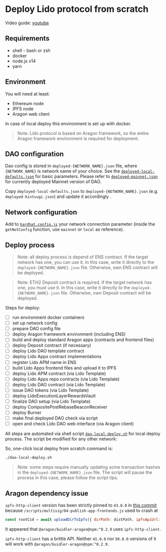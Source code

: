 # Deploy Lido protocol from scratch

Video guide: [youtube](https://www.youtube.com/watch?v=dCMXcfglJv0)

## Requirements

* shell - bash or zsh
* docker
* node.js v14
* yarn

## Environment

You will need at least:

* Ethereum node
* IPFS node
* Aragon web client

In case of local deploy this environment is set up with docker.

> Note: Lido protocol is based on Aragon framework, so the entire Aragon framework environment is required for deployment.

## DAO configuration

Dao config is stored in `deployed-{NETWORK_NAME}.json` file, where `{NETWORK_NAME}` is network name of your choice. See the [`deployed-local-defaults.json`](deployed-local-defaults.json) for basic parameters. Please refer to [`deployed-mainnet.json`](deployed-mainnet.json) for currently deployed Mainnet version of DAO.

Copy `deployed-local-defaults.json` to `deployed-{NETWORK_NAME}.json` (e.g. `deployed-kintsugi.json`) and update it accordingly .

## Network configuration

Add to [`hardhat.config.js`](hardhat.config.js) your network connection parameter (inside the `getNetConfig` function, use `mainnet` or `local` as reference).

## Deploy process

> Note: all deploy process is depend of ENS contract. If the target network has one, you can use it. In this case, write it directly to the `deployed-{NETWORK_NAME}.json` file. Otherwise, own ENS contract will be deployed.

> Note: ETH2 Deposit contract is required. If the target network has one, you must use it. In this case, write it directly to the `deployed-{NETWORK_NAME}.json` file. Otherwise, own Deposit contract will be deployed.

Steps for deploy:

* [ ] run environment docker containers
* [ ] set up network config
* [ ] prepare DAO config file
* [ ] deploy Aragon framework environment (including ENS)
* [ ] build and deploy standard Aragon apps (contracts and frontend files)
* [ ] deploy Deposit contract (if necessary)
* [ ] deploy Lido DAO template contract
* [ ] deploy Lido Apps contract implementations
* [ ] register Lido APM name in ENS
* [ ] build Lido Apps frontend files and upload it to IPFS
* [ ] deploy Lido APM contract (via Lido Template)
* [ ] deploy Lido Apps repo contracts (via Lido Template)
* [ ] deploy Lido DAO contract (via Lido Template)
* [ ] issue DAO tokens (via Lido Template)
* [ ] deploy LidoExecutionLayerRewardsVault
* [ ] finalize DAO setup (via Lido Template)
* [ ] deploy CompositePostRebaseBeaconReceiver
* [ ] deploy Burner
* [ ] make final deployed DAO check via script
* [ ] open and check Lido DAO web interface (via Aragon client)

All steps are automated via shell script [`dao-local-deploy.sh`](dao-local-deploy.sh) for local deploy process. The script be modified for any other network:

So, one-click local deploy from scratch command is:

```bash
./dao-local-deploy.sh
```

> Note: some steps require manually updating some transaction hashes in the `deployed-{NETWORK_NAME}.json` file. The script will pause the process in this case, please follow the script tips.

## Aragon dependency issue

`ipfs-http-client` version has been strictly pinned to `43.0.0` in [this commit](https://github.com/lidofinance/lido-dao/commit/38bf0232fbc59ec6d69d27e170e3e75cfbe1ba11) because `/scripts/multisig/04-publish-app-frontends.js` used to crash at
```javascript
const rootCid = await uploadDirToIpfs({ dirPath: distPath, ipfsApiUrl: ipfsAPI })
```

It appeared that `@aragon/buidler-aragon@npm:^0.2.9` uses `ipfs-http-client`.

`ipfs-http-client` has a brittle API. Neither `41.0.0` nor `50.0.0` versions of it will work with `@aragon/buidler-aragon@npm:^0.2.9`.
